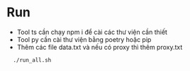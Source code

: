 # Run
- Tool ts cần chạy npm i để cài các thư viện cần thiết
- Tool py cần cài thư viện bằng poetry hoặc pip
- Thêm các file data.txt và nếu có proxy thì thêm proxy.txt

```
  ./run_all.sh
```
